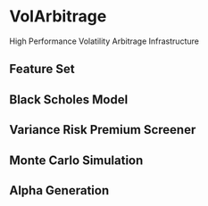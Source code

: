 # VolArbitrage
High Performance Volatility Arbitrage Infrastructure

## Feature Set

## Black Scholes Model

## Variance Risk Premium Screener

## Monte Carlo Simulation 

## Alpha Generation 

